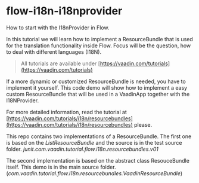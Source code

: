 # flow-i18n-i18nprovider
How to start with the I18nProvider in Flow.

In this tutorial we will learn how to implement a ResourceBundle
that is used for the translation functionality inside Flow.
Focus will be the question, how to deal with different languages (I18N).

> All tutorials are available under [https://vaadin.com/tutorials](https://vaadin.com/tutorials)

If a more dynamic or customized ResourceBundle is needed, you have to implement it yourself.
This code demo will show how to implement a easy custom ResourceBundle that will be used in a VaadinApp
together with the I18NProvider.

For more detailed information, read the tutorial at 
[https://vaadin.com/tutorials/i18n/resourcebundles](https://vaadin.com/tutorials/i18n/resourcebundles) please.


This repo contains two implementations of a ResourceBundle.
The first one is based on the *ListResourceBundle* and the source 
is in the test source folder.
*junit.com.vaadin.tutorial.flow.i18n.resourcebundles.v01*

The second implementation is based on the abstract class ResouceBundle itself.
This demo is in the main source folder. (*com.vaadin.tutorial.flow.i18n.resourcebundles.VaadinResourceBundle*)


